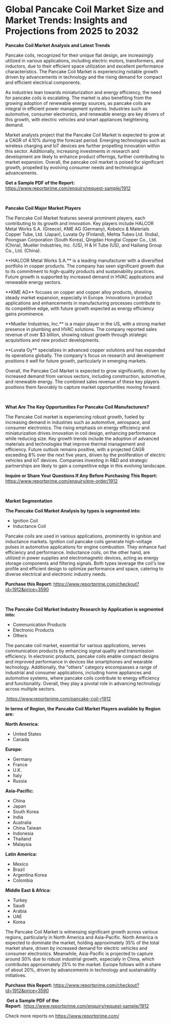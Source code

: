 <p><h1>Global Pancake Coil Market Size and Market Trends: Insights and Projections from 2025 to 2032</h1></p><p><strong>Pancake Coil Market Analysis and Latest Trends</strong></p>
<p><p>Pancake coils, recognized for their unique flat design, are increasingly utilized in various applications, including electric motors, transformers, and inductors, due to their efficient space utilization and excellent performance characteristics. The Pancake Coil Market is experiencing notable growth driven by advancements in technology and the rising demand for compact and efficient electrical components.</p><p>As industries lean towards miniaturization and energy efficiency, the need for pancake coils is escalating. The market is also benefiting from the growing adoption of renewable energy sources, as pancake coils are integral in efficient power management systems. Industries such as automotive, consumer electronics, and renewable energy are key drivers of this growth, with electric vehicles and smart appliances heightening demand.</p><p>Market analysts project that the Pancake Coil Market is expected to grow at a CAGR of 4.10% during the forecast period. Emerging technologies such as wireless charging and IoT devices are further propelling innovation within this sector. Additionally, increasing investments in research and development are likely to enhance product offerings, further contributing to market expansion. Overall, the pancake coil market is poised for significant growth, propelled by evolving consumer needs and technological advancements.</p></p>
<p><strong>Get a Sample PDF of the Report:&nbsp;</strong> <a href="https://www.reportprime.com/enquiry/request-sample/1912?utm_campaign=3258&utm_medium=2&utm_source=Github&utm_content=ia&utm_term=18032025&utm_id=pancake-coil">https://www.reportprime.com/enquiry/request-sample/1912</a></p>
<p>&nbsp;</p>
<p><strong>Pancake Coil Major Market Players</strong></p>
<p><p>The Pancake Coil Market features several prominent players, each contributing to its growth and innovation. Key players include HALCOR Metal Works S.A. (Greece), KME AG (Germany), Kobelco & Materials Copper Tube, Ltd. (Japan), Luvata Oy (Finland), Mehta Tubes Ltd. (India), Poongsan Corporation (South Korea), Qingdao Hongtai Copper Co., Ltd. (China), Mueller Industries, Inc. (US), H & H Tube (US), and Hailiang Group Co., Ltd. (China).</p><p>**HALCOR Metal Works S.A.** is a leading manufacturer with a diversified portfolio in copper products. The company has seen significant growth due to its commitment to high-quality products and sustainability practices. Future growth is supported by increased demand in HVAC applications and renewable energy sectors.</p><p>**KME AG** focuses on copper and copper alloy products, showing steady market expansion, especially in Europe. Innovations in product applications and enhancements in manufacturing processes contribute to its competitive edge, with future growth expected as energy efficiency gains prominence.</p><p>**Mueller Industries, Inc.** is a major player in the US, with a strong market presence in plumbing and HVAC solutions. The company reported sales revenue of over $3 billion, showing robust growth through strategic acquisitions and new product developments.</p><p>**Luvata Oy** specializes in advanced copper solutions and has expanded its operations globally. The company's focus on research and development positions it well for future growth, particularly in emerging markets.</p><p>Overall, the Pancake Coil Market is expected to grow significantly, driven by increased demand from various sectors, including construction, automotive, and renewable energy. The combined sales revenue of these key players positions them favorably to capture market opportunities moving forward.</p></p>
<p>&nbsp;</p>
<p><strong>What Are The Key Opportunities For Pancake Coil Manufacturers?</strong></p>
<p><p>The Pancake Coil market is experiencing robust growth, fueled by increasing demand in industries such as automotive, aerospace, and consumer electronics. The rising emphasis on energy efficiency and miniaturization drives innovation in coil design, enhancing performance while reducing size. Key growth trends include the adoption of advanced materials and technologies that improve thermal management and efficiency. Future outlook remains positive, with a projected CAGR exceeding 8% over the next five years, driven by the proliferation of electric vehicles and IoT devices. Companies investing in R&D and strategic partnerships are likely to gain a competitive edge in this evolving landscape.</p></p>
<p><strong>Inquire or Share Your Questions If Any Before Purchasing This Report:</strong> <a href="https://www.reportprime.com/enquiry/pre-order/1912?utm_campaign=3258&utm_medium=2&utm_source=Github&utm_content=ia&utm_term=18032025&utm_id=pancake-coil">https://www.reportprime.com/enquiry/pre-order/1912</a></p>
<p>&nbsp;</p>
<p><strong>Market Segmentation</strong></p>
<p><strong>The Pancake Coil Market Analysis by types is segmented into:</strong></p>
<p><ul><li>Ignition Coil</li><li>Inductance Coil</li></ul></p>
<p><p>Pancake coils are used in various applications, prominently in ignition and inductance markets. Ignition coil pancake coils generate high-voltage pulses in automotive applications for engine combustion. They enhance fuel efficiency and performance. Inductance coils, on the other hand, are utilized in power supplies and electromagnetic devices, acting as energy storage components and filtering signals. Both types leverage the coil's low profile and efficient design to optimize performance and space, catering to diverse electrical and electronic industry needs.</p></p>
<p><strong>Purchase this Report:&nbsp;</strong><a href="https://www.reportprime.com/checkout?id=1912&price=3590&utm_campaign=3258&utm_medium=2&utm_source=Github&utm_content=ia&utm_term=18032025&utm_id=pancake-coil">https://www.reportprime.com/checkout?id=1912&price=3590</a></p>
<p>&nbsp;</p>
<p><strong>The Pancake Coil Market Industry Research by Application is segmented into:</strong></p>
<p><ul><li>Communication Products</li><li>Electronic Products</li><li>Others</li></ul></p>
<p><p>The pancake coil market, essential for various applications, serves communication products by enhancing signal quality and transmission efficiency. In electronic products, pancake coils enable compact designs and improved performance in devices like smartphones and wearable technology. Additionally, the "others" category encompasses a range of industrial and consumer applications, including home appliances and automotive systems, where pancake coils contribute to energy efficiency and functionality. Overall, they play a pivotal role in advancing technology across multiple sectors.</p></p>
<p><a href="https://www.reportprime.com/pancake-coil-r1912?utm_campaign=3258&utm_medium=2&utm_source=Github&utm_content=ia&utm_term=18032025&utm_id=pancake-coil">&nbsp;https://www.reportprime.com/pancake-coil-r1912</a></p>
<p><strong>In terms of Region, the Pancake Coil Market Players available by Region are:</strong></p>
<p>
    <p> <strong> North America: </strong>
        <ul>
            <li>United States</li>
            <li>Canada</li>
        </ul>
        </p> 
    <p> <strong> Europe: </strong>
        <ul>
            <li>Germany</li>
            <li>France</li>
            <li>U.K.</li>
            <li>Italy</li>
            <li>Russia</li>
        </ul>
        </p> 
    <p> <strong> Asia-Pacific: </strong>
        <ul>
            <li>China</li>
            <li>Japan</li>
            <li>South Korea</li>
            <li>India</li>
            <li>Australia</li>
            <li>China Taiwan</li>
            <li>Indonesia</li>
            <li>Thailand</li>
            <li>Malaysia</li>
        </ul>
        </p> 
    <p> <strong> Latin America: </strong>
        <ul>
            <li>Mexico</li>
            <li>Brazil</li>
            <li>Argentina Korea</li>
            <li>Colombia</li>
        </ul>
        </p> 
    <p> <strong> Middle East & Africa: </strong>
        <ul>
            <li>Turkey</li>
            <li>Saudi</li>
            <li>Arabia</li>
            <li>UAE</li>
            <li>Korea</li>
        </ul>
    </p>
    </p>
<p><p>The Pancake Coil Market is witnessing significant growth across various regions, particularly in North America and Asia-Pacific. North America is expected to dominate the market, holding approximately 35% of the total market share, driven by increased demand for electric vehicles and consumer electronics. Meanwhile, Asia-Pacific is projected to capture around 30% due to robust industrial growth, especially in China, which contributes approximately 25% to the market. Europe follows with a share of about 20%, driven by advancements in technology and sustainability initiatives.</p></p>
<p><strong>Purchase this Report: </strong><a href="https://www.reportprime.com/checkout?id=1912&price=3590&utm_campaign=3258&utm_medium=2&utm_source=Github&utm_content=ia&utm_term=18032025&utm_id=pancake-coil">https://www.reportprime.com/checkout?id=1912&price=3590</a></p>
<p>&nbsp;<strong>Get a Sample PDF of the Report:&nbsp;&nbsp;</strong><a href="https://www.reportprime.com/enquiry/request-sample/1912?utm_campaign=3258&utm_medium=2&utm_source=Github&utm_content=ia&utm_term=18032025&utm_id=pancake-coil">https://www.reportprime.com/enquiry/request-sample/1912</a></p>
<p><strong></strong></p>
<p>Check more reports on <a href="https://www.reportprime.com/?utm_campaign=3258&utm_medium=2&utm_source=Github&utm_content=ia&utm_term=18032025&utm_id=pancake-coil">https://www.reportprime.com/</a></p>